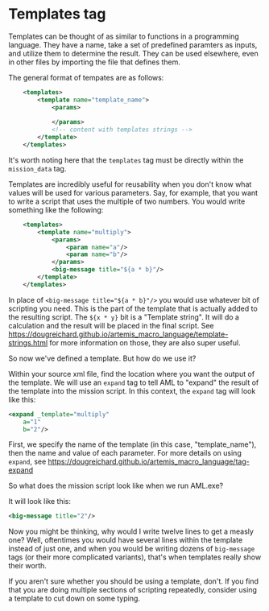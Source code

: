 # Templates tag
Templates can be thought of as similar to functions in a programming language. They have a name, take a set of predefined paramters as inputs, and utilize them to determine the result. They can be used elsewhere, even in other files by importing the file that defines them.

The general format of tempates are as follows:

``` xml
    <templates>
        <template name="template_name">
            <params>
            
            </params>
            <!-- content with templates strings -->
        </template>
    </templates>
```

It's worth noting here that the `templates` tag must be directly within the `mission_data` tag. 

Templates are incredibly useful for reusability when you don't know what values will be used for various parameters. 
Say, for example, that you want to write a script that uses the multiple of two numbers. You would write something like the following:

``` xml
    <templates>
        <template name="multiply">
            <params>
                <param name="a"/>
                <param name="b"/>
            </params>
            <big-message title="${a * b}"/>
        </template>
    </templates>
```
In place of `<big-message title="${a * b}"/>` you would use whatever bit of scripting you need. This is the part of the template that is actually added to the resulting script. 
The `${x * y}` bit is a "Template string". It will do a calculation and the result will be placed in the final script. See https://dougreichard.github.io/artemis_macro_language/template-strings.html for more information on those, they are also super useful. 

So now we've defined a template. But how do we use it?

Within your source xml file, find the location where you want the output of the template. We will use an `expand` tag to tell AML to "expand" the result of the template into the mission script.
In this context, the `expand` tag will look like this:

``` xml
<expand _template="multiply"
    a="1"
    b="2"/>
```

First, we specify the name of the template (in this case, "template_name"), then the name and value of each parameter. For more details on using `expand`, see https://dougreichard.github.io/artemis_macro_language/tag-expand

So what does the mission script look like when we run AML.exe? 

It will look like this:

``` xml
<big-message title="2"/>
```

Now you might be thinking, why would I write twelve lines to get a measly one?
Well, oftentimes you would have several lines within the template instead of just one, and when you would be writing dozens of `big-message` tags (or their more complicated variants), that's when templates really show their worth. 

If you aren't sure whether you should be using a template, don't. If you find that you are doing multiple sections of scripting repeatedly, consider using a template to cut down on some typing.
